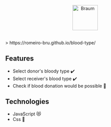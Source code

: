 <p  align="center">
<img  src="https://image.flaticon.com/icons/svg/2865/2865218.svg"  height="80" alt="Braum">
</p>
<br/>
> https://romeiro-bru.github.io/blood-type/

## Features
* Select donor's bloody type :heavy_check_mark:
* Select receiver's blood type :heavy_check_mark:
* Check if blood donation would be possible :muscle:

## Technologies
* JavaScript :heart_eyes_cat:
* Css :nail_care:
